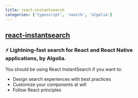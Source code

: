 ```yaml
---
title: react-instantsearch
categories: ['typescript', 'search', 'algolia']
---
```

## [react-instantsearch](https://github.com/algolia/react-instantsearch)

### ⚡️ Lightning-fast search for React and React Native applications, by Algolia.


You should be using React InstantSearch if you want to:

* Design search experiences with best practices
* Customize your components at will
* Follow React principles
